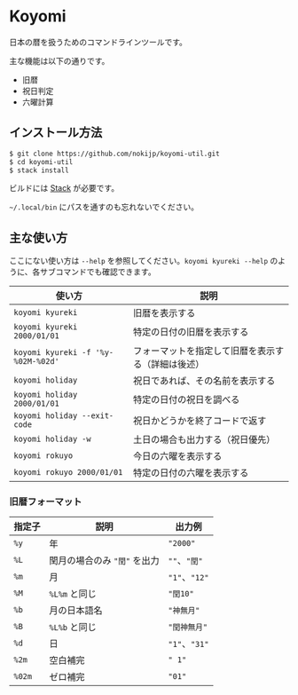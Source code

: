 # Koyomi

日本の暦を扱うためのコマンドラインツールです。

主な機能は以下の通りです。

- 旧暦
- 祝日判定
- 六曜計算


## インストール方法

```bash
$ git clone https://github.com/nokijp/koyomi-util.git
$ cd koyomi-util
$ stack install 
```

ビルドには [Stack](https://www.haskellstack.org/) が必要です。

`~/.local/bin` にパスを通すのも忘れないでください。


## 主な使い方

ここにない使い方は `--help` を参照してください。`koyomi kyureki --help` のように、各サブコマンドでも確認できます。

| 使い方 | 説明 |
|---|---|
| `koyomi kyureki` | 旧暦を表示する |
| `koyomi kyureki 2000/01/01` | 特定の日付の旧暦を表示する |
| `koyomi kyureki -f '%y-%02M-%02d'` | フォーマットを指定して旧暦を表示する（詳細は後述） |
| `koyomi holiday` | 祝日であれば、その名前を表示する |
| `koyomi holiday 2000/01/01` | 特定の日付の祝日を調べる |
| `koyomi holiday --exit-code` | 祝日かどうかを終了コードで返す |
| `koyomi holiday -w` | 土日の場合も出力する（祝日優先） |
| `koyomi rokuyo` | 今日の六曜を表示する |
| `koyomi rokuyo 2000/01/01` | 特定の日付の六曜を表示する |

### 旧暦フォーマット

| 指定子 | 説明 | 出力例 |
|---|---|---|
| `%y` | 年 | `"2000"` |
| `%L` | 閏月の場合のみ `"閏"` を出力 | `""`、`"閏"` |
| `%m` | 月 | `"1"`、`"12"` |
| `%M` | `%L%m` と同じ | `"閏10"` |
| `%b` | 月の日本語名 | `"神無月"` |
| `%B` | `%L%b` と同じ | `"閏神無月"` |
| `%d` | 日 | `"1"`、`"31"` |
| `%2m` | 空白補完 | `" 1"` |
| `%02m` | ゼロ補完 | `"01"` |
